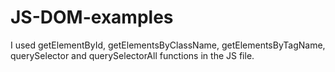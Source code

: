 # JS-DOM-examples

I used getElementById, getElementsByClassName, getElementsByTagName, querySelector and querySelectorAll functions in the JS file.
